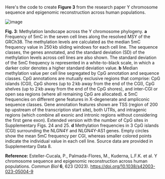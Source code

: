 Here's the code to create **Figure 3** from the research paper Y chromosome sequence and epigenomic reconstruction across human populations.

![image](https://github.com/user-attachments/assets/21ba425a-5a68-4528-97c7-779554b27639)

**Fig. 3**: Methylation landscape across the Y chromosome phylogeny. **a** Frequency of 5mC in the seven cell lines along the resolved MSY of the GRCh38. The methylation levels are calculated as the median 5mC frequency value in 250 kb sliding windows for each cell line. The sequence classes, the genes annotated, and the standard deviation (SD) of the methylation levels across cell lines are also shown. The standard deviation of the 5mC frequency is represented in a white-to-black scale, in which a darker color denotes a higher standard deviation value. **b** Median methylation value per cell line segregated by CpG annotation and sequence classes. CpG annotations are mutually exclusive regions that comprise: CpG islands (CGI), CpG shores (up to 2 kb away from the end of the CGI), CpG shelves (up to 2 kb away from the end of the CpG shores), and inter-CGI or open sea regions (where all remaining CpG are allocated). **c** 5mC frequencies on different gene features in X-degenerate and ampliconic sequence classes. Gene annotation features shown are TSS (region of 200 bp upstream of the transcription start site), both UTRs, and intragenic regions (which combine all exonic and intronic regions without considering the first gene exon). Extended version with the number of CpG sites in Supplementary Figs. 24 and 25. **d** Methylation frequencies in 3 CpG islands (CGI) surrounding the NLGN4Y and NLGN4Y-AS1 genes. Empty circles show the mean 5mC frequency per CGI, whereas smaller colored points indicate the individual value in each cell line. Source data are provided in Supplementary Data 8.

**Reference:** 
Esteller-Cucala, P., Palmada-Flores, M., Kuderna, L.F.K. et al. Y chromosome sequence and epigenomic reconstruction across human populations. *Commun Biol* **6**, 623 (2023). https://doi.org/10.1038/s42003-023-05004-9

